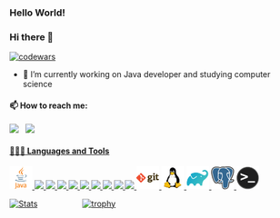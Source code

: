

<!--
**infectionfire/infectionfire** is a ✨ _special_ ✨ repository because its `README.md` (this file) appears on your GitHub profile.
-->

  ### Hello World! 
  ### Hi there 👋
  [![codewars](https://www.codewars.com/users/infectionfire/badges/small)](https://www.codewars.com/users/infectionfire) 


  - 🔭 I’m currently working on Java developer and studying computer science
<!--   - 👯 I am looking for a job in software development
   -->
  #### 📫 How to reach me:
  
  [<img src="https://img.icons8.com/color/48/000000/linkedin.png" width="3.5%"/>](https://www.linkedin.com/in/inf213/)  &nbsp; <a href="mailto:infectionfirework@gmail.com"> <img src="https://img.icons8.com/fluent/48/000000/gmail.png" width="3.5%"/>
  
  #### 👨🏻‍💻 Languages and Tools <br />
  <code><img height="40" src="https://raw.githubusercontent.com/github/explore/80688e429a7d4ef2fca1e82350fe8e3517d3494d/topics/java/java.png"></code>
  <code><img height="40" src="https://img.shields.io/badge/Apache%20Kafka-000?style=for-the-badge&logo=apachekafka"></code>
  <code><img height="40" src="https://img.shields.io/badge/spring-%236DB33F.svg?style=for-the-badge&logo=spring&logoColor=white"></code>
  <code><img height="40" src="https://img.shields.io/badge/IntelliJIDEA-000000.svg?style=for-the-badge&logo=intellij-idea&logoColor=white"></code>
  <code><img height="40" src="https://img.shields.io/badge/docker-%230db7ed.svg?style=for-the-badge&logo=docker&logoColor=white"></code>
  <code><img height="40" src="https://img.shields.io/badge/grafana-%23F46800.svg?style=for-the-badge&logo=grafana&logoColor=white"></code>
  <code><img height="40" src="https://img.shields.io/badge/Postman-FF6C37?style=for-the-badge&logo=postman&logoColor=white"></code>
  <code><img height="40" src="https://img.shields.io/badge/nginx-%23009639.svg?style=for-the-badge&logo=nginx&logoColor=white"></code>
  <code><img height="40" src="https://img.shields.io/badge/apache%20tomcat-%23F8DC75.svg?style=for-the-badge&logo=apache-tomcat&logoColor=black"></code>
  <code><img height="40" src="https://img.shields.io/badge/gitlab-%23181717.svg?style=for-the-badge&logo=gitlab&logoColor=white"></code>
  <code><img height="40" src="https://raw.githubusercontent.com/github/explore/80688e429a7d4ef2fca1e82350fe8e3517d3494d/topics/git/git.png"></code>
  <code><img height="40" src="https://raw.githubusercontent.com/github/explore/80688e429a7d4ef2fca1e82350fe8e3517d3494d/topics/linux/linux.png"></code>
  <code><img height="40" src="https://raw.githubusercontent.com/github/explore/80688e429a7d4ef2fca1e82350fe8e3517d3494d/topics/gradle/gradle.png"></code>
  <code><img height="40" src="https://raw.githubusercontent.com/github/explore/80688e429a7d4ef2fca1e82350fe8e3517d3494d/topics/postgresql/postgresql.png"></code>
  <code><img height="40" src="https://raw.githubusercontent.com/github/explore/80688e429a7d4ef2fca1e82350fe8e3517d3494d/topics/terminal/terminal.png"></code>


 
  
  
  
  [![Stats](https://github-readme-stats.vercel.app/api?username=infectionfire&show_icons=true&theme=radical)](https://github-readme-stats.vercel.app/api?username=infectionfire&show_icons=true&theme=radical)&nbsp; &nbsp; &nbsp; &nbsp; &nbsp; &nbsp; &nbsp; &nbsp; &nbsp; &nbsp;
  [![trophy](https://github-profile-trophy.vercel.app/?username=infectionfire&theme=juicyfresh&no-frame=true&row=1&&margin-w=20&no-bg=true)](https://github-profile-trophy.vercel.app/?username=infectionfire&theme=juicyfresh&no-frame=true&row=1&&margin-w=20&no-bg=true)
  

